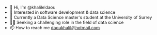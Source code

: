 - 👋 Hi, I’m @khalileldaou
- 👀 Interested in software development & data science
- 🌱 Currently a Data Science master's student at the University of Surrey
- 👨‍💻 Seeking a challenging role in the field of data science
- 📫 How to reach me daoukhalil@hotmail.com

<!---
khalileldaou/khalileldaou is a ✨ special ✨ repository because its `README.md` (this file) appears on your GitHub profile.
You can click the Preview link to take a look at your changes.
--->
